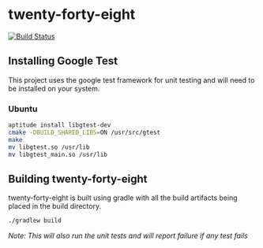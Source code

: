 # twenty-forty-eight

[![Build Status](https://travis-ci.org/geeknz/twenty-forty-eight.svg)](https://travis-ci.org/geeknz/twenty-forty-eight)

## Installing Google Test

This project uses the google test framework for unit testing and will need to be installed on your system.

### Ubuntu

```bash
aptitude install libgtest-dev
cmake -DBUILD_SHARED_LIBS=ON /usr/src/gtest
make
mv libgtest.so /usr/lib
mv libgtest_main.so /usr/lib
```

## Building twenty-forty-eight

twenty-forty-eight is built using gradle with all the build artifacts being placed in the build directory.

```bash
./gradlew build
```

_Note: This will also run the unit tests and will report failure if any test fails_
